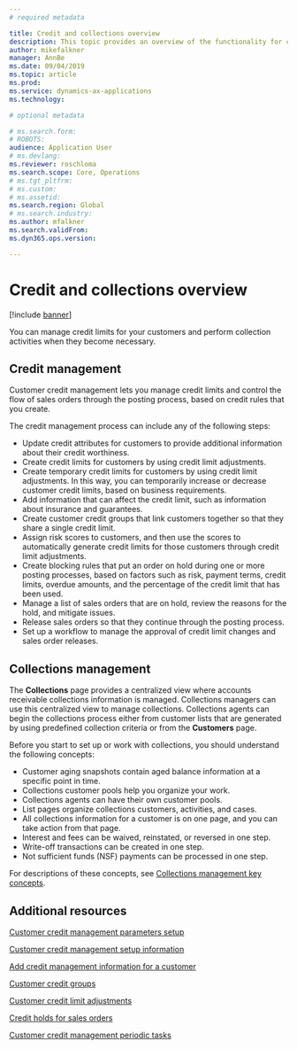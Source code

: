 ```yaml
---
# required metadata

title: Credit and collections overview
description: This topic provides an overview of the functionality for credit and collections.
author: mikefalkner
manager: AnnBe
ms.date: 09/04/2019
ms.topic: article
ms.prod: 
ms.service: dynamics-ax-applications
ms.technology: 

# optional metadata

# ms.search.form:  
# ROBOTS: 
audience: Application User
# ms.devlang: 
ms.reviewer: roschloma
ms.search.scope: Core, Operations
# ms.tgt_pltfrm: 
# ms.custom: 
# ms.assetid: 
ms.search.region: Global
# ms.search.industry: 
ms.author: mfalkner
ms.search.validFrom: 
ms.dyn365.ops.version: 

---
```

# Credit and collections overview

[!include [banner](../includes/banner.md)]

You can manage credit limits for your customers and perform collection activities when they become necessary.

## Credit management

Customer credit management lets you manage credit limits and control the flow of sales orders through the posting process, based on credit rules that you create.

The credit management process can include any of the following steps:

- Update credit attributes for customers to provide additional information about their credit worthiness.
- Create credit limits for customers by using credit limit adjustments.
- Create temporary credit limits for customers by using credit limit adjustments. In this way, you can temporarily increase or decrease customer credit limits, based on business requirements.
- Add information that can affect the credit limit, such as information about insurance and guarantees.
- Create customer credit groups that link customers together so that they share a single credit limit.
- Assign risk scores to customers, and then use the scores to automatically generate credit limits for those customers through credit limit adjustments.
- Create blocking rules that put an order on hold during one or more posting processes, based on factors such as risk, payment terms, credit limits, overdue amounts, and the percentage of the credit limit that has been used.
- Manage a list of sales orders that are on hold, review the reasons for the hold, and mitigate issues.
- Release sales orders so that they continue through the posting process.
- Set up a workflow to manage the approval of credit limit changes and sales order releases.

## Collections management

The **Collections** page provides a centralized view where accounts receivable collections information is managed. Collections managers can use this centralized view to manage collections. Collections agents can begin the collections process either from customer lists that are generated by using predefined collection criteria or from the **Customers** page.

Before you start to set up or work with collections, you should understand the following concepts:

- Customer aging snapshots contain aged balance information at a specific point in time.
- Collections customer pools help you organize your work.
- Collections agents can have their own customer pools.
- List pages organize collections customers, activities, and cases.
- All collections information for a customer is on one page, and you can take action from that page.
- Interest and fees can be waived, reinstated, or reversed in one step.
- Write-off transactions can be created in one step.
- Not sufficient funds (NSF) payments can be processed in one step.

For descriptions of these concepts, see [Collections management key concepts](./cm-collections-concepts.md).

## Additional resources

[Customer credit management parameters setup](./cm-credit-mgmt-setup.md)

[Customer credit management setup information](./cm-setup-information.md)

[Add credit management information for a customer](./cm-add-credit-mgmt-information-customer.md)

[Customer credit groups](./cm-customer-credit-groups.md)

[Customer credit limit adjustments](./cm-credit-limit-adjustments.md)

[Credit holds for sales orders](./cm-sales-order-credit-holds.md)

[Customer credit management periodic tasks](./cm-periodic-tasks.md)
